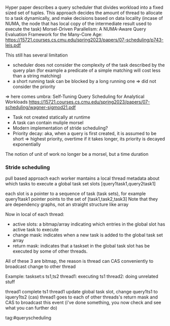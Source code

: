 Hyper paper describes a query scheduler that divides workload into a fixed sized set of tuples. 
This approach decides the amount of thread to allocate to a task dynamically, and make decisions based on data locality (incase of NUMA, the node that has local copy of the intermediate result used to execute the task)
Morsel-Driven Parallelism: A NUMA-Aware Query Evaluation Framework for the Many-Core Age: https://15721.courses.cs.cmu.edu/spring2023/papers/07-scheduling/p743-leis.pdf

This still has several limitation
- scheduler does not consider the complexity of the task described by the query plan (for example a predicate of a simple matching will cost less than a string matching)
- a short running task can be blocked by a long running one => did not consider the priority

=> here comes umbra: Self-Tuning Query Scheduling for Analytical Workloads https://15721.courses.cs.cmu.edu/spring2023/papers/07-scheduling/wagner-sigmod21.pdf 
- Task not created statically at runtime
- A task can contain muliple morsel
- Modern implementation of stride scheduling?
- Priority decay: aka, when a query is first created, it is assumed to be short => highest priority, overtime if it takes longer, its priority is decayed exponentially

The notion of unit of work no longer be a morsel, but a time duration

### Stride scheduling
pull based approach 
each worker mantains a local thread metadata about which tasks to execute
a global task set slots
\[query1task1,query2task1\]

each slot is a pointer to a sequence of task (task sets), for example query1task1 pointer points to the set of 
\[task1,task2,task3\]
Note that they are dependency graphs, not an straight structure like array

Now in local of each thread:
- active slots: a bitmap/array indicating which entries in the global slot has active task to execute
- change mask: indicates when a new task is added to the global task set array
- return mask: indicates that a taskset in the global task slot has be executed by some of other threads. 

All of these 3 are bitmap, the reason is thread can CAS conveniently to broadcast change to other thread 

Example:
taskset:s ts1,ts2
thread1: executing ts1
thread2: doing unrelated stuff

thread1 complete ts1
thread1 update global task slot, change query1ts1 to iquery1ts2 (cas)
thread1 goes to each of other threads's return mask and CAS to broadcast this event (i've done something, you now check and see what you can further do)

tag:#queryscheduling


